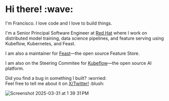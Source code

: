 <p>
  <samp>
    <h1>Hi there! :wave: <!--- <img src="https://cultofthepartyparrot.com/parrots/fiestaparrot.gif" width="30px">---></h1> 
    <p>I'm Francisco. I love code and I love to build things.</p>
    <p>I'm a Senior Principal Software Engineer at <a href="https://www.redhat.com/">Red Hat</a> 
      where I work on distributed model training, data science pipelines, and feature serving 
      using Kubeflow, Kubernetes, and Feast.</p>
    <p>I am also a maintainer for <a href="https://www.feast.dev">Feast</a>—the open source Feature Store.</p>
    <p>I am also on the Steering Commitee for <a href="https://www.kubeflow.org">Kubeflow</a>—the open source AI platform.</p>
  </samp>
</p>
    
<p>Did you find a bug in something I built? :worried: <br>
Feel free to tell me about it on <a href="https://x.com/franciscojarceo">X/Twitter!</a> :blush:</p>

![Screenshot 2025-03-31 at 1 39 31 PM](https://github.com/user-attachments/assets/76393bb0-86fb-49f6-b0c6-a65ec1f39a35)
